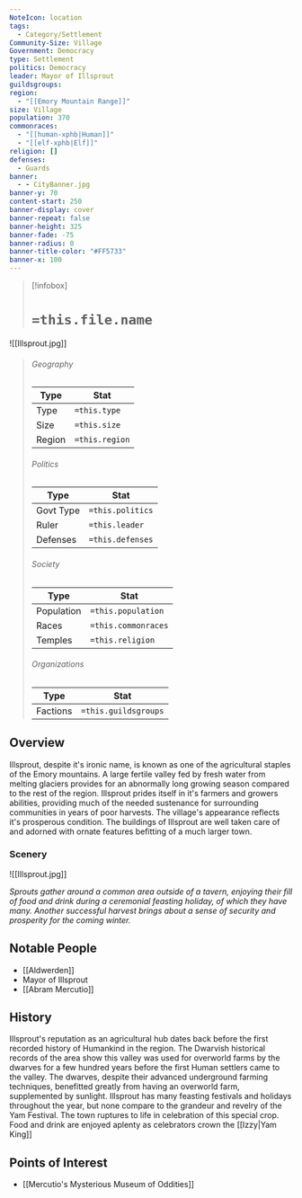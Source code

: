 ```yaml
---
NoteIcon: location
tags:
  - Category/Settlement
Community-Size: Village
Government: Democracy
type: Settlement
politics: Democracy
leader: Mayor of Illsprout
guildsgroups: 
region:
  - "[[Emory Mountain Range]]"
size: Village
population: 370
commonraces:
  - "[[human-xphb|Human]]"
  - "[[elf-xphb|Elf]]"
religion: []
defenses:
  - Guards
banner:
  - - CityBanner.jpg
banner-y: 70
content-start: 250
banner-display: cover
banner-repeat: false
banner-height: 325
banner-fade: -75
banner-radius: 0
banner-title-color: "#FF5733"
banner-x: 100
---
```




> [!infobox]
> # `=this.file.name`
![[Illsprout.jpg]]
> ###### Geography
> Type |  Stat |
> ---|---|
> Type | `=this.type` |
> Size | `=this.size` |
> Region | `=this.region` |
> ###### Politics
> Type |  Stat |
> ---|---|
> Govt Type | `=this.politics` |
> Ruler | `=this.leader` |
> Defenses | `=this.defenses` |
> 
> ###### Society
> Type |  Stat |
> ---|---|
> Population | `=this.population` |
> Races | `=this.commonraces` |
> Temples | `=this.religion`  |
> ###### Organizations
> Type |  Stat |
> ---|---|
> Factions| `=this.guildsgroups`|

## Overview

Illsprout, despite it's ironic name, is known as one of the agricultural staples of the Emory mountains. A large fertile valley fed by fresh water from melting glaciers provides for an abnormally long growing season compared to the rest of the region. Illsprout prides itself in it's farmers and growers abilities, providing much of the needed sustenance for surrounding communities in years of poor harvests. The village's appearance reflects it's prosperous condition. The buildings of Illsprout are well taken care of and adorned with ornate features befitting of a much larger town.  

### Scenery
![[Illsprout.jpg]]

*Sprouts gather around a common area outside of a tavern, enjoying their fill of food and drink during a ceremonial feasting holiday, of which they have many. Another successful harvest brings about a sense of security and prosperity for the coming winter.*

## Notable People
- [[Aldwerden]]
- Mayor of Illsprout
- [[Abram Mercutio]]

## History

Illsprout's reputation as an agricultural hub dates back before the first recorded history of Humankind in the region. The Dwarvish historical records of the area show this valley was used for overworld farms by the dwarves for a few hundred years before the first Human settlers came to the valley. The dwarves, despite their advanced underground farming techniques, benefitted greatly from having  an overworld farm, supplemented by sunlight. Illsprout has many feasting festivals and holidays throughout the year, but none compare to the grandeur and revelry of the Yam Festival. The town ruptures to life in celebration of this special crop. Food and drink are enjoyed aplenty as celebrators crown the [[Izzy|Yam King]]

## Points of Interest
- [[Mercutio's Mysterious Museum of Oddities]]

